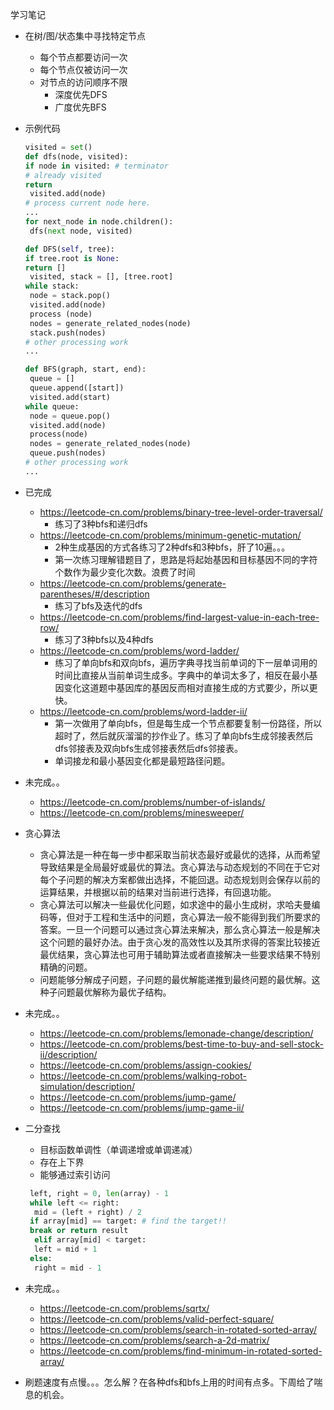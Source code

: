 学习笔记

- 在树/图/状态集中寻找特定节点

  - 每个节点都要访问一次
  - 每个节点仅被访问一次
  - 对节点的访问顺序不限
    - 深度优先DFS
    - 广度优先BFS

- 示例代码

  ```python
  visited = set() 
  def dfs(node, visited): 
  if node in visited: # terminator 
  # already visited 
  return 
   visited.add(node) 
  # process current node here. 
  ...
  for next_node in node.children(): 
   dfs(next node, visited)
  ```

  ```python
  def DFS(self, tree): 
  if tree.root is None: 
  return [] 
   visited, stack = [], [tree.root] 
  while stack: 
   node = stack.pop() 
   visited.add(node) 
   process (node) 
   nodes = generate_related_nodes(node) 
   stack.push(nodes) 
  # other processing work 
  ...
  ```

  ```python
  def BFS(graph, start, end): 
   queue = [] 
   queue.append([start]) 
   visited.add(start) 
  while queue: 
   node = queue.pop() 
   visited.add(node) 
   process(node) 
   nodes = generate_related_nodes(node) 
   queue.push(nodes) 
  # other processing work 
  ...
  ```

- 已完成
  - https://leetcode-cn.com/problems/binary-tree-level-order-traversal/ 
    - 练习了3种bfs和递归dfs
  - https://leetcode-cn.com/problems/minimum-genetic-mutation/
    - 2种生成基因的方式各练习了2种dfs和3种bfs，肝了10遍。。。
    - 第一次练习理解错题目了，思路是将起始基因和目标基因不同的字符个数作为最少变化次数。浪费了时间
  - https://leetcode-cn.com/problems/generate-parentheses/#/description
    - 练习了bfs及迭代的dfs
  - https://leetcode-cn.com/problems/find-largest-value-in-each-tree-row/
    - 练习了3种bfs以及4种dfs
  - https://leetcode-cn.com/problems/word-ladder/
    - 练习了单向bfs和双向bfs，遍历字典寻找当前单词的下一层单词用的时间比直接从当前单词生成多。字典中的单词太多了，相反在最小基因变化这道题中基因库的基因反而相对直接生成的方式要少，所以更快。
  - https://leetcode-cn.com/problems/word-ladder-ii/
    - 第一次做用了单向bfs，但是每生成一个节点都要复制一份路径，所以超时了，然后就灰溜溜的抄作业了。练习了单向bfs生成邻接表然后dfs邻接表及双向bfs生成邻接表然后dfs邻接表。
    - 单词接龙和最小基因变化都是最短路径问题。
- 未完成。。
  - https://leetcode-cn.com/problems/number-of-islands/
  - https://leetcode-cn.com/problems/minesweeper/



- 贪心算法
  - 贪心算法是一种在每一步中都采取当前状态最好或最优的选择，从而希望导致结果是全局最好或最优的算法。贪心算法与动态规划的不同在于它对每个子问题的解决方案都做出选择，不能回退。动态规划则会保存以前的运算结果，并根据以前的结果对当前进行选择，有回退功能。
  - 贪心算法可以解决一些最优化问题，如求途中的最小生成树，求哈夫曼编码等，但对于工程和生活中的问题，贪心算法一般不能得到我们所要求的答案。一旦一个问题可以通过贪心算法来解决，那么贪心算法一般是解决这个问题的最好办法。由于贪心发的高效性以及其所求得的答案比较接近最优结果，贪心算法也可用于辅助算法或者直接解决一些要求结果不特别精确的问题。
  - 问题能够分解成子问题，子问题的最优解能递推到最终问题的最优解。这种子问题最优解称为最优子结构。
- 未完成。。
  - https://leetcode-cn.com/problems/lemonade-change/description/
  - https://leetcode-cn.com/problems/best-time-to-buy-and-sell-stock-ii/description/
  - https://leetcode-cn.com/problems/assign-cookies/
  - https://leetcode-cn.com/problems/walking-robot-simulation/description/
  - https://leetcode-cn.com/problems/jump-game/
  - https://leetcode-cn.com/problems/jump-game-ii/



- 二分查找

  - 目标函数单调性（单调递增或单调递减）
  - 存在上下界
  - 能够通过索引访问

  

   ```python
    left, right = 0, len(array) - 1
    while left <= right:
     mid = (left + right) / 2
    if array[mid] == target: # find the target!! 
    break or return result 
     elif array[mid] < target:
     left = mid + 1
    else:
     right = mid - 1
   ```

    

- 未完成。。
  - https://leetcode-cn.com/problems/sqrtx/
  - https://leetcode-cn.com/problems/valid-perfect-square/
  - https://leetcode-cn.com/problems/search-in-rotated-sorted-array/
  - https://leetcode-cn.com/problems/search-a-2d-matrix/
  - https://leetcode-cn.com/problems/find-minimum-in-rotated-sorted-array/



- 刷题速度有点慢。。。怎么解？在各种dfs和bfs上用的时间有点多。下周给了喘息的机会。